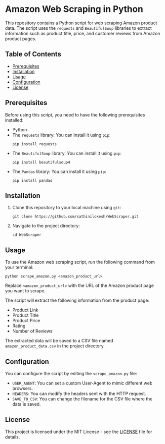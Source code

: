 # Amazon Web Scraping in Python

This repository contains a Python script for web scraping Amazon product data. The script uses the `requests` and `BeautifulSoup` libraries to extract information such as product title, price, and customer reviews from Amazon product pages.

## Table of Contents

- [Prerequisites](#prerequisites)
- [Installation](#installation)
- [Usage](#usage)
- [Configuration](#configuration)
- [License](#license)

## Prerequisites

Before using this script, you need to have the following prerequisites installed:

- Python
- The `requests` library: You can install it using `pip`:
  ```
  pip install requests
  ```
- The `BeautifulSoup` library: You can install it using `pip`:
  ```
  pip install beautifulsoup4
  ```
- The `Pandas` library: You can install it using `pip`:
  ```
  pip install pandas
  ```

## Installation

1. Clone this repository to your local machine using `git`:

   ```
   git clone https://github.com/sathinilokesh/WebScraper.git
   ```

2. Navigate to the project directory:

   ```
   cd WebScraper
   ```

## Usage

To use the Amazon web scraping script, run the following command from your terminal:

```
python scrape_amazon.py <amazon_product_url>
```

Replace `<amazon_product_url>` with the URL of the Amazon product page you want to scrape.

The script will extract the following information from the product page:
- Product Link
- Product Title
- Product Price
- Rating
- Number of Reviews

The extracted data will be saved to a CSV file named `amazon_product_data.csv` in the project directory.

## Configuration

You can configure the script by editing the `scrape_amazon.py` file:

- `USER_AGENT`: You can set a custom User-Agent to mimic different web browsers.
- `HEADERS`: You can modify the headers sent with the HTTP request.
- `SAVE_TO_CSV`: You can change the filename for the CSV file where the data is saved.


## License

This project is licensed under the MIT License - see the [LICENSE](LICENSE) file for details.
